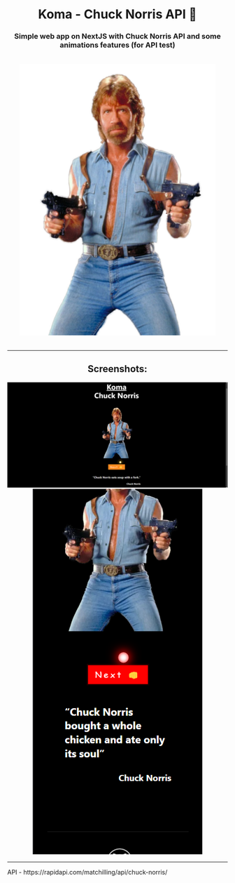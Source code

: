 <h1 align='center'> Koma - Chuck Norris API 👊</h1>
<h3 align='center'>Simple web app on NextJS with Chuck Norris API and some animations features (for API test)</h3>
<br/>
<div align='center'><img  src='./public/Chuck Norris.png' width='450px'/></div>


<br/>


<hr/>
<h2 align='center'> Screenshots:</h2>
<div align='center'>
<img src='./1.png'/>
<img src='./2.png'/>
</div>



<hr/>
API - https://rapidapi.com/matchilling/api/chuck-norris/
